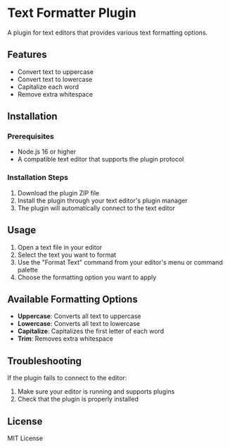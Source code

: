 # Text Formatter Plugin

A plugin for text editors that provides various text formatting options.

## Features

- Convert text to uppercase
- Convert text to lowercase
- Capitalize each word
- Remove extra whitespace

## Installation

### Prerequisites

- Node.js 16 or higher
- A compatible text editor that supports the plugin protocol

### Installation Steps

1. Download the plugin ZIP file
2. Install the plugin through your text editor's plugin manager
3. The plugin will automatically connect to the text editor

## Usage

1. Open a text file in your editor
2. Select the text you want to format
3. Use the "Format Text" command from your editor's menu or command palette
4. Choose the formatting option you want to apply

## Available Formatting Options

- **Uppercase**: Converts all text to uppercase
- **Lowercase**: Converts all text to lowercase
- **Capitalize**: Capitalizes the first letter of each word
- **Trim**: Removes extra whitespace

## Troubleshooting

If the plugin fails to connect to the editor:

1. Make sure your editor is running and supports plugins
2. Check that the plugin is properly installed

## License

MIT License

